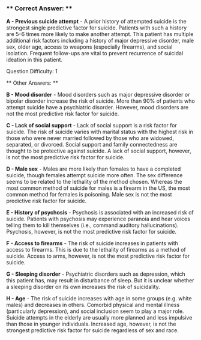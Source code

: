 ### ** Correct Answer: **

**A - Previous suicide attempt** - A prior history of attempted suicide is the strongest single predictive factor for suicide. Patients with such a history are 5–6 times more likely to make another attempt. This patient has multiple additional risk factors including a history of major depressive disorder, male sex, older age, access to weapons (especially firearms), and social isolation. Frequent follow-ups are vital to prevent recurrence of suicidal ideation in this patient.

Question Difficulty: 1

** Other Answers: **

**B - Mood disorder** - Mood disorders such as major depressive disorder or bipolar disorder increase the risk of suicide. More than 90% of patients who attempt suicide have a psychiatric disorder. However, mood disorders are not the most predictive risk factor for suicide.

**C - Lack of social support** - Lack of social support is a risk factor for suicide. The risk of suicide varies with marital status with the highest risk in those who were never married followed by those who are widowed, separated, or divorced. Social support and family connectedness are thought to be protective against suicide. A lack of social support, however, is not the most predictive risk factor for suicide.

**D - Male sex** - Males are more likely than females to have a completed suicide, though females attempt suicide more often. The sex difference seems to be related to the lethality of the method chosen. Whereas the most common method of suicide for males is a firearm in the US, the most common method for females is poisoning. Male sex is not the most predictive risk factor for suicide.

**E - History of psychosis** - Psychosis is associated with an increased risk of suicide. Patients with psychosis may experience paranoia and hear voices telling them to kill themselves (i.e., command auditory hallucinations). Psychosis, however, is not the most predictive risk factor for suicide.

**F - Access to firearms** - The risk of suicide increases in patients with access to firearms. This is due to the lethality of firearms as a method of suicide. Access to arms, however, is not the most predictive risk factor for suicide.

**G - Sleeping disorder** - Psychiatric disorders such as depression, which this patient has, may result in disturbance of sleep. But it is unclear whether a sleeping disorder on its own increases the risk of suicidality.

**H - Age** - The risk of suicide increases with age in some groups (e.g. white males) and decreases in others. Comorbid physical and mental illness (particularly depression), and social inclusion seem to play a major role. Suicide attempts in the elderly are usually more planned and less impulsive than those in younger individuals. Increased age, however, is not the strongest predictive risk factor for suicide regardless of sex and race.

